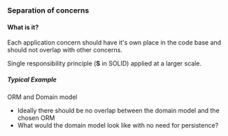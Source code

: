 ﻿### Separation of concerns

#### What is it?
Each application concern should have it's own place in the code base and should not overlap with other concerns.

Single responsibility principle (**S** in SOLID) applied at a larger scale.

##### Typical Example

ORM and Domain model 
- Ideally there should be no overlap between the domain model and the chosen ORM
- What would the domain model look like with no need for persistence?

